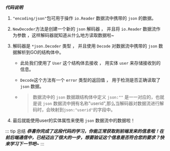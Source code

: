 <t->***代码说明***

1. <nt->`"encoding/json"`包可用于操作 `io.Reader` 数据流中携带的 `json` 的数据。

2. <nt->`NewDecoder`方法是创建一个新的 `json` 解码器 ， 并且将 `io.Reader` 数据流作为参数 ，这样解码器就知道从什么地方读取数据啦~

3. <nt->解码器是 `*json.Decoder` 类型 ， 并且使用 `Decode` 对数据流中携带的 `json` 数据解析到GO的结构体中。

    * <t-->此处我们使用了 `User` 这个结构体去接收 ， 用实体 `user` 来存储接收到的信息。

    * <t-->`Decode`这个方法有一个 `error` 类型的返回值 ， 用于检测是否正确读取了 `json` 数据。
   
    * >数据流中的 `json` 数据跟结构体中定义 `json:""` 是一一对应的，也就是说 `json` 数据流中拥有名称"userid",那么当解码器对数据流进行解码时，会映射到`json:"userid"`的字段中。
      
4. <nt->最后就能使用user的实体属性来使用 `json` 数据流中的数据啦！

::: tip 总结
***恭喜你完成了这段代码的学习，你能正常获取到前端发来的信息啦！在前后端通信中，已经迈出了很大的一步，想要验证这个信息是否符合您的要求？快来学习下一节吧~***
:::